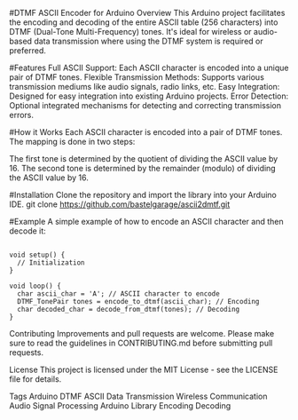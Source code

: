 
#DTMF ASCII Encoder for Arduino
Overview
This Arduino project facilitates the encoding and decoding of the entire ASCII table (256 characters) into DTMF (Dual-Tone Multi-Frequency) tones. It's ideal for wireless or audio-based data transmission where using the DTMF system is required or preferred.

#Features
Full ASCII Support: Each ASCII character is encoded into a unique pair of DTMF tones.
Flexible Transmission Methods: Supports various transmission mediums like audio signals, radio links, etc.
Easy Integration: Designed for easy integration into existing Arduino projects.
Error Detection: Optional integrated mechanisms for detecting and correcting transmission errors.

#How it Works
Each ASCII character is encoded into a pair of DTMF tones. The mapping is done in two steps:

The first tone is determined by the quotient of dividing the ASCII value by 16.
The second tone is determined by the remainder (modulo) of dividing the ASCII value by 16.

#Installation
Clone the repository and import the library into your Arduino IDE.
git clone https://github.com/bastelgarage/ascii2dmtf.git

#Example
A simple example of how to encode an ASCII character and then decode it:

```#include "DTMF_ASCII.h"

void setup() {
  // Initialization
}

void loop() {
  char ascii_char = 'A'; // ASCII character to encode
  DTMF_TonePair tones = encode_to_dtmf(ascii_char); // Encoding
  char decoded_char = decode_from_dtmf(tones); // Decoding
}
```
Contributing
Improvements and pull requests are welcome. Please make sure to read the guidelines in CONTRIBUTING.md before submitting pull requests.

License
This project is licensed under the MIT License - see the LICENSE file for details.

Tags
Arduino
DTMF
ASCII
Data Transmission
Wireless Communication
Audio Signal Processing
Arduino Library
Encoding
Decoding
